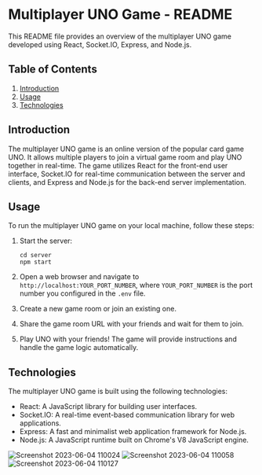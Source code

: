# Multiplayer UNO Game - README

This README file provides an overview of the multiplayer UNO game developed using React, Socket.IO, Express, and Node.js.

## Table of Contents
1. [Introduction](#introduction)
2. [Usage](#usage)
3. [Technologies](#technologies)

## Introduction
The multiplayer UNO game is an online version of the popular card game UNO. It allows multiple players to join a virtual game room and play UNO together in real-time. The game utilizes React for the front-end user interface, Socket.IO for real-time communication between the server and clients, and Express and Node.js for the back-end server implementation.

## Usage
To run the multiplayer UNO game on your local machine, follow these steps:

1. Start the server:
   ```shell
   cd server
   npm start
   ```

2. Open a web browser and navigate to `http://localhost:YOUR_PORT_NUMBER`, where `YOUR_PORT_NUMBER` is the port number you configured in the `.env` file.

3. Create a new game room or join an existing one.

4. Share the game room URL with your friends and wait for them to join.

5. Play UNO with your friends! The game will provide instructions and handle the game logic automatically.

## Technologies
The multiplayer UNO game is built using the following technologies:

- React: A JavaScript library for building user interfaces.
- Socket.IO: A real-time event-based communication library for web applications.
- Express: A fast and minimalist web application framework for Node.js.
- Node.js: A JavaScript runtime built on Chrome's V8 JavaScript engine.

![Screenshot 2023-06-04 110024](https://github.com/Enhancer18/UNO/assets/102911149/a0dcf257-a3b0-4e1b-a8c8-01ab8beeee00)
![Screenshot 2023-06-04 110058](https://github.com/Enhancer18/UNO/assets/102911149/75ea4320-090a-402c-86d2-eace5c434fcf)
![Screenshot 2023-06-04 110127](https://github.com/Enhancer18/UNO/assets/102911149/292bf32a-f21d-4e44-bbd7-da22aee80c75)


